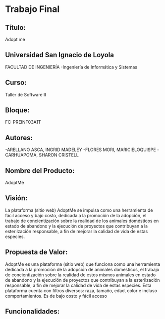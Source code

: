 # Trabajo Final
## Título:
Adopt me

## Universidad San Ignacio de Loyola
FACULTAD DE INGENIERÍA
-Ingeniería de Informática y Sistemas
## Curso:
Taller de Software II
## Bloque: 
FC-PREINF03A1T
## Autores:
-ARELLANO ASCA, INGRID MADELEY
-FLORES MORI, MARICIELOQUISPE 
-CARHUAPOMA, SHARON CRISTELL

## Nombre del Producto:

AdoptMe

## Visión:

La plataforma (sitio web) AdoptMe se impulsa como una herramienta de fácil acceso y bajo costo, dedicada a la promoción de la adopción, el trabajo de concientización sobre la realidad de los animales domésticos en estado de abandono y la ejecución de proyectos que contribuyan a la esterilzación responsable, a fin de mejorar la calidad de vida de estas especies. 

## Propuesta de Valor:

AdoptMe es una plataforma (sitio web) que funciona como una herramienta dedicada a la promoción de la adopción de animales domesticos, el trabajo de concientización sobre la realidad de estos mismos animales en estado de abandono y la ejecución de proyectos que contribuyan a la esterilzación responsable, a fin de mejorar la calidad de vida de estas especies. Esta plataforma cuenta con filtros diversos: raza, tamaño, edad, color e incluso comportamientos. Es de bajo costo y fácil acceso 

## Funcionalidades:
